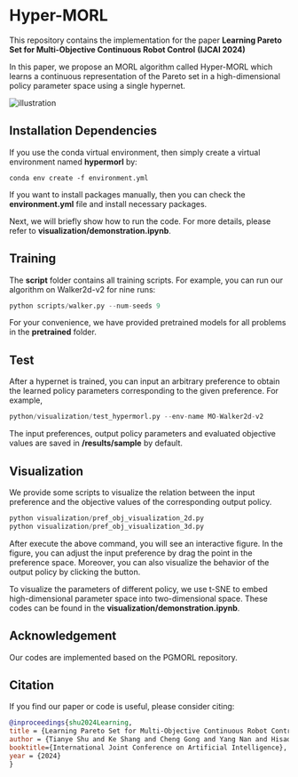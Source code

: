 # Hyper-MORL

This repository contains the implementation for the paper **Learning Pareto Set for Multi-Objective Continuous Robot Control**  **(IJCAI 2024)** 

In this paper, we propose an MORL algorithm called Hyper-MORL which learns a continuous representation of the Pareto set in a high-dimensional policy parameter space using a single hypernet.

![illustration](\\172.18.36.77\shutianye\Github\Hyper-MORL\illustration.png)

## Installation Dependencies

If you use the conda virtual environment, then simply create a virtual environment named **hypermorl** by:

```shell
conda env create -f environment.yml
```

If you want to install packages manually,  then you can check the **environment.yml**  file and install necessary packages.

Next, we will briefly show how to run the code. For more details, please refer to **visualization/demonstration.ipynb**.

## Training 

The **script** folder contains all training scripts. For example, you can run our algorithm on Walker2d-v2 for nine runs:

```python
python scripts/walker.py --num-seeds 9
```

For your convenience, we have provided pretrained models for all problems in the **pretrained** folder.

## Test

After a hypernet is trained, you can input an arbitrary preference to obtain the learned policy parameters corresponding to the given preference. For example,

```python
python/visualization/test_hypermorl.py --env-name MO-Walker2d-v2
```

The input preferences, output policy parameters and evaluated objective values are saved in **/results/sample** by default.

## Visualization

We provide some scripts to visualize the relation between the input preference and the objective values of the corresponding output policy.

```python
python visualization/pref_obj_visualization_2d.py
python visualization/pref_obj_visualization_3d.py
```

After execute the above command, you will see an interactive figure. In the figure, you can adjust the input preference by drag the point in the preference space. Moreover, you can also visualize the behavior of the output policy by clicking the button.

To visualize the parameters of different policy, we use t-SNE to embed high-dimensional parameter space into two-dimensional space. These codes can be found in the **visualization/demonstration.ipynb**.

## Acknowledgement

Our codes are implemented based on the PGMORL repository.

## Citation

If you find our paper or code is useful, please consider citing:

```bib
@inproceedings{shu2024Learning,
title = {Learning Pareto Set for Multi-Objective Continuous Robot Control},
author = {Tianye Shu and Ke Shang and Cheng Gong and Yang Nan and Hisao Ishibuchi},
booktitle={International Joint Conference on Artificial Intelligence},
year = {2024}
}
```

  